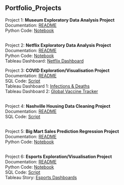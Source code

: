 ## Portfolio_Projects

Project 1: __Museum Exploratory Data Analysis Project__    
Documentation: [README](https://github.com/darrylkr/museum_analysis)  
Python Code: [Notebook](https://github.com/darrylkr/museum_analysis/blob/main/museum_visitor_analysis.ipynb)  
<br>

Project 2: __Netflix Exploratory Data Analysis Project__  
Documentation: [README](https://github.com/darrylkr/netflix_analysis)  
Python Code: [Notebook](https://github.com/darrylkr/netflix_analysis/blob/main/netflix.ipynb)  
Tableau Dashboard: [Netflix Dashboard](https://public.tableau.com/views/Netflix_16783875030960/Netflix?:language=en-US&:display_count=n&:origin=viz_share_link)
<br>

Project 3: __COVID Exploration/Visualisation Project__  
Documentation: [README](COVID_EDA)    
SQL Code: [Script](COVID_EDA/COVID%20-%20Exploration.sql)  
Tableau Dashboard 1: [Infections & Deaths](https://public.tableau.com/views/COVID-19InfectionsandDeaths/COVIDInfectionsDeaths?:language=en-US&:display_count=n&:origin=viz_share_link)  
Tableau Dashboard 2: [Global Vaccine Tracker](https://public.tableau.com/views/COVID-19GlobalVaccineTracker_16783042538840/GlobalVaccineTracker?:language=en-US&:display_count=n&:origin=viz_share_link)  
<br>

Project 4: __Nashville Housing Data Cleaning Project__  
Documentation: [README](Nashville%20Housing)  
SQL Code: [Script](Nashville%20Housing/SQL%20Cleaning%20Script.sql)  
<br>

Project 5: __Big Mart Sales Prediction Regression Project__  
Documentation: [README](Big%20Mart%20Sales%20Prediction)  
Python Code: [Notebook](Big%20Mart%20Sales%20Prediction/BigMart%20Sales.ipynb)    
<br>

Project 6: __Esports Exploration/Visualisation Project__  
Documentation: [README](Esports)   
Python Code: [Notebook](Esports/scraper.ipynb)  
SQL Code: [Script](Esports/SQL%20script.sql)  
Tableau Story: [Esports Dashboards](https://public.tableau.com/views/Esports_16739876336460/Esports?:language=en-US&:display_count=n&:origin=viz_share_link)  
<br>

